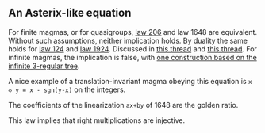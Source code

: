 ## An Asterix-like equation

For finite magmas, or for quasigroups, [law 206](https://teorth.github.io/equational_theories/implications/?206) and law 1648 are equivalent.  Without such assumptions, neither implication holds.  By duality the same holds for [law 124](https://teorth.github.io/equational_theories/implications/?124) and [law 1924](https://teorth.github.io/equational_theories/implications/?1924).  Discussed in [this thread](https://leanprover.zulipchat.com/#narrow/stream/458659-Equational/topic/1076.20!.3D.3E.203) and [this thread](https://leanprover.zulipchat.com/#narrow/stream/458659-Equational/topic/1648.20!.3D.3E.20206).  For infinite magmas, the implication is false, with [one construction based on the infinite 3-regular tree](https://leanprover.zulipchat.com/#narrow/stream/458659-Equational/topic/1648.20!.3D.3E.20206/near/476985846).

A nice example of a translation-invariant magma obeying this equation is `x ◇ y = x - sgn(y-x)` on the integers.

The coefficients of the linearization `ax+by` of 1648 are the golden ratio.

This law implies that right multiplications are injective.
